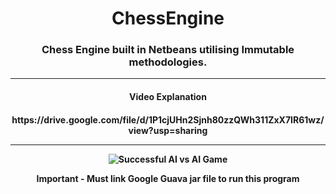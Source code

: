 <h1 align="center">ChessEngine</h1>
<h3 align="center">Chess Engine built in Netbeans utilising Immutable methodologies.</h3>

<hr>

<h4 align="center">Video Explanation</h4>
<h4 align="center">https://drive.google.com/file/d/1P1cjUHn2Sjnh80zzQWh311ZxX7IR61wz/view?usp=sharing</4>

<hr>

![Successful AI vs AI Game](https://user-images.githubusercontent.com/58697687/194768015-25667781-7c43-4fde-9e8a-64e31c6db310.png)

<b>Important - Must link Google Guava jar file to run this program</b>
